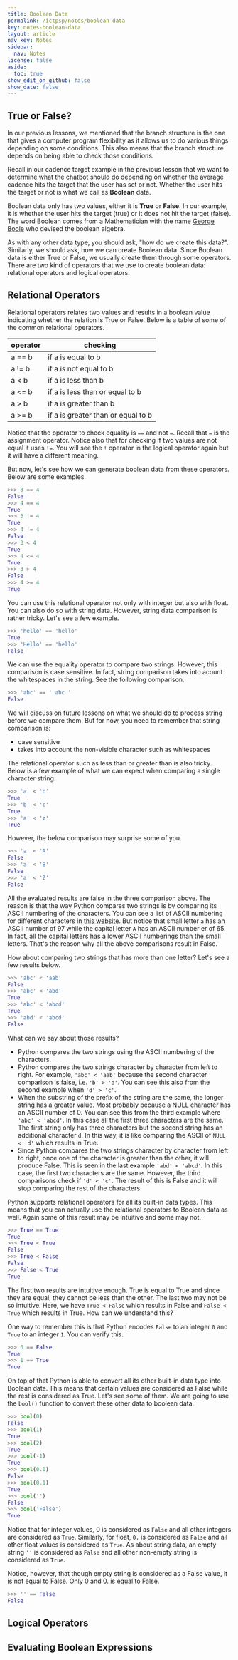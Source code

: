 ```yaml
---
title: Boolean Data
permalink: /ictpsp/notes/boolean-data
key: notes-boolean-data
layout: article
nav_key: Notes
sidebar:
  nav: Notes
license: false
aside:
  toc: true
show_edit_on_github: false
show_date: false
---
```


## True or False?
In our previous lessons, we mentioned that the branch structure is the one that gives a computer program flexibility as it allows us to do various things depending on some conditions. This also means that the branch structure depends on being able to check those conditions. 

Recall in our cadence target example in the previous lesson that we want to determine what the chatbot should do depending on whether the average cadence hits the target that the user has set or not. Whether the user hits the target or not is what we call as **Boolean** data. 

Boolean data only has two values, either it is **True** or **False**. In our example, it is whether the user hits the target (true) or it does not hit the target (false). The word Boolean comes from a Mathematician with the name [George Boole](https://en.wikipedia.org/wiki/George_Boole) who devised the boolean algebra. 

As with any other data type, you should ask, "how do we create this data?". Similarly, we should ask, how we can create Boolean data. Since Boolean data is either True or False, we usually create them through some operators. There are two kind of operators that we use to create boolean data: relational operators and logical operators.

## Relational Operators

Relational operators relates two values and results in a boolean value indicating whether the relation is True or False. Below is a table of some of the common relational operators.

| operator | checking                           |
|----------|------------------------------------|
| a == b   | if a is equal to b                 |
| a != b   | if a is not equal to b             |
| a < b    | if a is less than b                |
| a <= b   | if a is less than or equal to b    |
| a > b    | if a is greater than b             |
| a >= b   | if a is greater than or equal to b |

Notice that the operator to check equality is `==` and not `=`. Recall that `=` is the assignment operator. Notice also that for checking if two values are not equal it uses `!=`. You will see the `!` operator in the logical operator again but it will have a different meaning. 

But now, let's see how we can generate boolean data from these operators. Below are some examples.

```python
>>> 3 == 4
False
>>> 4 == 4
True
>>> 3 != 4
True
>>> 4 != 4
False
>>> 3 < 4
True
>>> 4 <= 4
True
>>> 3 > 4
False
>>> 4 >= 4
True
```

You can use this relational operator not only with integer but also with float. You can also do so with string data. However, string data comparison is rather tricky. Let's see a few example.

```python
>>> 'hello' == 'hello'
True
>>> 'Hello' == 'hello'
False
```

We can use the equality operator to compare two strings. However, this comparison is case sensitive. In fact, string comparison takes into acount the whitespaces in the string. See the following comparison.

```python
>>> 'abc' == ' abc '
False
```

We will discuss on future lessons on what we should do to process string before we compare them. But for now, you need to remember that string comparison is:
- case sensitive
- takes into account the non-visible character such as whitespaces

The relational operator such as less than or greater than is also tricky. Below is a few example of what we can expect when comparing a single character string.

```python
>>> 'a' < 'b'
True
>>> 'b' < 'c'
True
>>> 'a' < 'z'
True
```

However, the below comparison may surprise some of you.

```python
>>> 'a' < 'A'
False
>>> 'a' < 'B'
False
>>> 'a' < 'Z'
False
```

All the evaluated results are false in the three comparison above. The reason is that the way Python compares two strings is by comparing its ASCII numbering of the characters. You can see a list of ASCII numbering for different characters in [this website](https://www.asciitable.com). But notice that small letter `a` has an ASCII number of 97 while the capital letter `A` has an ASCII number er of 65. In fact, all the capital letters has a lower ASCII numberings than the small letters. That's the reason why all the above comparisons result in False.

How about comparing two strings that has more than one letter? Let's see a few results below.

```python
>>> 'abc' < 'aab'
False
>>> 'abc' < 'abd'
True
>>> 'abc' < 'abcd'
True
>>> 'abd' < 'abcd'
False
```

What can we say about those results?
- Python compares the two strings using the ASCII numbering of the characters.
- Python compares the two strings character by character from left to right. For example, `'abc' < 'aab'` because the second character comparison is false, i.e. `'b' > 'a'`. You can see this also from the second example when `'d' > 'c'`. 
- When the substring of the prefix of the string are the same, the longer string has a greater value. Most probably because a NULL character has an ASCII number of 0. You can see this from the third example where `'abc' < 'abcd'`. In this case all the first three characters are the same. The first string only has three characters but the second string has an additional character `d`. In this way, it is like comparing the ASCII of `NULL < 'd'` which results in True. 
- Since Python compares the two strings character by character from left to right, once one of the character is greater than the other, it will produce False. This is seen in the last example `'abd' < 'abcd'`. In this case, the first two characters are the same. However, the third comparisons check if `'d' < 'c'`. The result of this is False and it will stop comparing the rest of the characters. 

Python supports relational operators for all its built-in data types. This means that you can actually use the relational operators to Boolean data as well. Again some of this result may be intuitive and some may not.

```python
>>> True == True
True
>>> True < True
False
>>> True < False
False
>>> False < True
True
```

The first two results are intuitive enough. True is equal to True and since they are equal, they cannot be less than the other. The last two may not be so intuitive. Here, we have `True < False` which results in False and `False < True` which results in True. How can we understand this? 

One way to remember this is that Python encodes `False` to an integer `0` and `True` to an integer `1`. You can verify this.

```python
>>> 0 == False
True
>>> 1 == True
True
```

On top of that Python is able to convert all its other built-in data type into Boolean data. This means that certain values are considered as False while the rest is considered as True. Let's see some of them. We are going to use the `bool()` function to convert these other data to boolean data.


```python
>>> bool(0)
False
>>> bool(1)
True
>>> bool(2)
True
>>> bool(-1)
True
>>> bool(0.0)
False
>>> bool(0.1)
True
>>> bool('')
False
>>> bool('False')
True
```

Notice that for integer values, 0 is considered as `False` and all other integers are considered as `True`. Similarly, for float, `0.` is considered as `False` and all other float values is considered as `True`. As about string data, an empty string `''` is considered as `False` and all other non-empty string is considered as `True`. 

Notice, however, that though empty string is considered as a False value, it is not equal to False. Only 0 and 0. is equal to False. 

```python
>>> '' == False
False
```

## Logical Operators

## Evaluating Boolean Expressions

